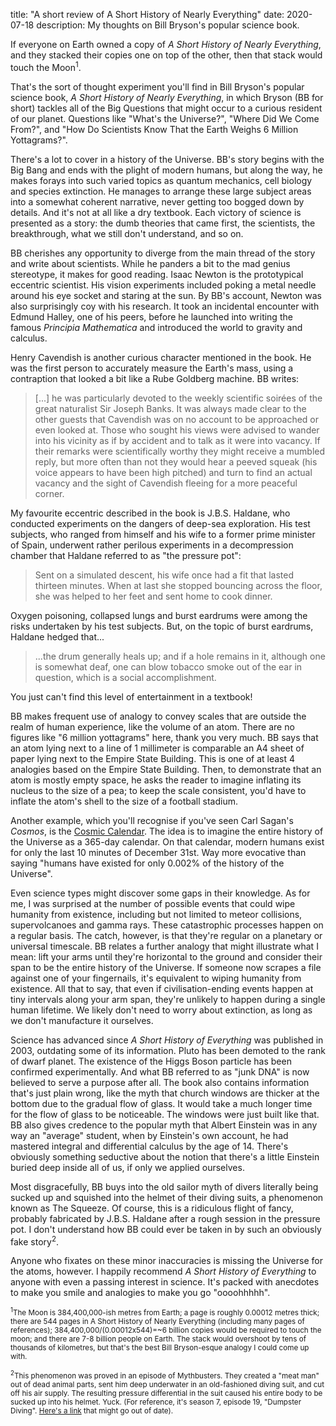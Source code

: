 title: "A short review of A Short History of Nearly Everything"
date: 2020-07-18
description: My thoughts on Bill Bryson's popular science book.

If everyone on Earth owned a copy of *A Short History of Nearly Everything*, and they stacked their copies one on top of the other, then that stack would touch the Moon<sup>1</sup>.

That's the sort of thought experiment you'll find in Bill Bryson's popular science book, *A Short History of Nearly Everything*, in which Bryson (BB for short) tackles all of the Big Questions that might occur to a curious resident of our planet. Questions like "What's the Universe?", "Where Did We Come From?", and "How Do Scientists Know That the Earth Weighs 6 Million Yottagrams?".

There's a lot to cover in a history of the Universe. BB's story begins with the Big Bang and ends with the plight of modern humans, but along the way, he makes forays into such varied topics as quantum mechanics, cell biology and species extinction. He manages to arrange these large subject areas into a somewhat coherent narrative, never getting too bogged down by details. And it's not at all like a dry textbook. Each victory of science is presented as a story: the dumb theories that came first, the scientists, the breakthrough, what we still don't understand, and so on.

BB cherishes any opportunity to diverge from the main thread of the story and write about scientists. While he panders a bit to the mad genius stereotype, it makes for good reading. Isaac Newton is the prototypical eccentric scientist. His vision experiments included poking a metal needle around his eye socket and staring at the sun. By BB's account, Newton was also surprisingly coy with his research. It took an incidental encounter with Edmund Halley, one of his peers, before he launched into writing the famous *Principia Mathematica* and introduced the world to gravity and calculus.

Henry Cavendish is another curious character mentioned in the book. He was the first person to accurately measure the Earth's mass, using a contraption that looked a bit like a Rube Goldberg machine. BB writes:

> [...] he was particularly devoted to the weekly scientific soirées of the great naturalist Sir Joseph Banks. It was always made clear to the other guests that Cavendish was on no account to be approached or even looked at. Those who sought his views were advised to wander into his vicinity as if by accident and to talk as it were into vacancy. If their remarks were scientifically worthy they might receive a mumbled reply, but more often than not they would hear a peeved squeak (his voice appears to have been high pitched) and turn to find an actual vacancy and the sight of Cavendish fleeing for a more peaceful corner.

My favourite eccentric described in the book is J.B.S. Haldane, who conducted experiments on the dangers of deep-sea exploration. His test subjects, who ranged from himself and his wife to a former prime minister of Spain, underwent rather perilous experiments in a decompression chamber that Haldane referred to as "the pressure pot":

> Sent on a simulated descent, his wife once had a fit that lasted thirteen minutes. When at last she stopped bouncing across the floor, she was helped to her feet and sent home to cook dinner.

Oxygen poisoning, collapsed lungs and burst eardrums were among the risks undertaken by his test subjects. But, on the topic of burst eardrums, Haldane hedged that...

> ...the drum generally heals up; and if a hole remains in it, although one is somewhat deaf, one can blow tobacco smoke out of the ear in question, which is a social accomplishment.

You just can't find this level of entertainment in a textbook!

BB makes frequent use of analogy to convey scales that are outside the realm of human experience, like the volume of an atom. There are no figures like "6 million yottagrams" here, thank you very much. BB says that an atom lying next to a line of 1 millimeter is comparable an A4 sheet of paper lying next to the Empire State Building. This is one of at least 4 analogies based on the Empire State Building. Then, to demonstrate that an atom is mostly empty space, he asks the reader to imagine inflating its nucleus to the size of a pea; to keep the scale consistent, you'd have to inflate the atom's shell to the size of a football stadium.

Another example, which you'll recognise if you've seen Carl Sagan's *Cosmos*, is the [Cosmic Calendar](https://en.wikipedia.org/wiki/Cosmic_Calendar). The idea is to imagine the entire history of the Universe as a 365-day calendar. On that calendar, modern humans exist for only the last 10 minutes of December 31st. Way more evocative than saying "humans have existed for only 0.002% of the history of the Universe".

Even science types might discover some gaps in their knowledge. As for me, I was surprised at the number of possible events that could wipe humanity from existence, including but not limited to meteor collisions, supervolcanoes and gamma rays. These catastrophic processes happen on a regular basis. The catch, however, is that they're regular on a planetary or universal timescale. BB relates a further analogy that might illustrate what I mean: lift your arms until they're horizontal to the ground and consider their span to be the entire history of the Universe. If someone now scrapes a file against one of your fingernails, it's equivalent to wiping humanity from existence. All that to say, that even if civilisation-ending events happen at tiny intervals along your arm span, they're unlikely to happen during a single human lifetime. We likely don't need to worry about extinction, as long as we don't manufacture it ourselves.

Science has advanced since *A Short History of Everything* was published in 2003, outdating some of its information. Pluto has been demoted to the rank of dwarf planet. The existence of the Higgs Boson particle has been confirmed experimentally. And what BB referred to as "junk DNA" is now believed to serve a purpose after all. The book also contains information that's just plain wrong, like the myth that church windows are thicker at the bottom due to the gradual flow of glass. It would take a much longer time for the flow of glass to be noticeable. The windows were just built like that. BB also gives credence to the popular myth that Albert Einstein was in any way an "average" student, when by Einstein's own account, he had mastered integral and differential calculus by the age of 14. There's obviously something seductive about the notion that there's a little Einstein buried deep inside all of us, if only we applied ourselves.

Most disgracefully, BB buys into the old sailor myth of divers literally being sucked up and squished into the helmet of their diving suits, a phenomenon known as The Squeeze. Of course, this is a ridiculous flight of fancy, probably fabricated by J.B.S. Haldane after a rough session in the pressure pot. I don't understand how BB could ever be taken in by such an obviously fake story<sup>2</sup>.

Anyone who fixates on these minor inaccuracies is missing the Universe for the atoms, however. I happily recommend *A Short History of Everything* to anyone with even a passing interest in science. It's packed with anecdotes to make you smile and analogies to make you go "oooohhhhh".

<small><sup>1</sup>The Moon is 384,400,000-ish metres from Earth; a page is roughly 0.00012 metres thick; there are 544 pages in A Short History of Nearly Everything (including many pages of references); 384,400,000/(0.00012x544)=~6 billion copies would be required to touch the moon; and there are 7-8 billion people on Earth. The stack would overshoot by tens of thousands of kilometres, but that's the best Bill Bryson-esque analogy I could come up with.</small>

<small><sup>2</sup>This phenomenon was proved in an episode of Mythbusters. They created a "meat man" out of dead animal parts, sent him deep underwater in an old-fashioned diving suit, and cut off his air supply. The resulting pressure differential in the suit caused his entire body to be sucked up into his helmet. Yuck. (For reference, it's season 7, episode 19, "Dumpster Diving". [Here's a link](https://www.dailymotion.com/video/x2n8zuu) that might go out of date).</small>
